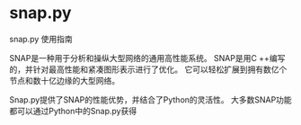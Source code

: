 # snap.py
snap.py 使用指南

SNAP是一种用于分析和操纵大型网络的通用高性能系统。 
SNAP是用C ++编写的，并针对最高性能和紧凑图形表示进行了优化。 
它可以轻松扩展到拥有数亿个节点和数十亿边缘的大型网络。

Snap.py提供了SNAP的性能优势，并结合了Python的灵活性。 
大多数SNAP功能都可以通过Python中的Snap.py获得

